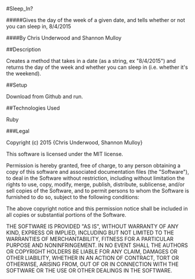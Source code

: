 #Sleep_In?

#####Gives the day of the week of a given date, and tells whether or not you can sleep in, 8/4/2015

####By Chris Underwood and Shannon Mulloy

##Description

Creates a method that takes in a date (as a string, ex "8/4/2015") and returns the day of the week and whether you can sleep in (i.e. whether it's the weekend).

##Setup

Download from Github and run.

##Technologies Used

Ruby

###Legal

Copyright (c) 2015 {Chris Underwood, Shannon Mulloy}

This software is licensed under the MIT license.

Permission is hereby granted, free of charge, to any person obtaining a copy of this software and associated documentation files (the "Software"), to deal in the Software without restriction, including without limitation the rights to use, copy, modify, merge, publish, distribute, sublicense, and/or sell copies of the Software, and to permit persons to whom the Software is furnished to do so, subject to the following conditions:

The above copyright notice and this permission notice shall be included in all copies or substantial portions of the Software.

THE SOFTWARE IS PROVIDED "AS IS", WITHOUT WARRANTY OF ANY KIND, EXPRESS OR IMPLIED, INCLUDING BUT NOT LIMITED TO THE WARRANTIES OF MERCHANTABILITY, FITNESS FOR A PARTICULAR PURPOSE AND NONINFRINGEMENT. IN NO EVENT SHALL THE AUTHORS OR COPYRIGHT HOLDERS BE LIABLE FOR ANY CLAIM, DAMAGES OR OTHER LIABILITY, WHETHER IN AN ACTION OF CONTRACT, TORT OR OTHERWISE, ARISING FROM, OUT OF OR IN CONNECTION WITH THE SOFTWARE OR THE USE OR OTHER DEALINGS IN THE SOFTWARE.
